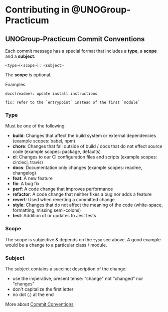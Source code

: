 # Contributing in @UNOGroup-Practicum

## UNOGroup-Practicum Commit Conventions

Each commit message has a special format that includes a **type**, a **scope** and a **subject**:

```
<type>(<scope>): <subject>
```

The **scope** is optional.

Examples:

```
docs(readme): update install instructions
```

```
fix: refer to the `entrypoint` instead of the first `module`
```

### Type

Must be one of the following:

- **build**: Changes that affect the build system or external dependencies (example scopes: babel, npm)
- **chore**: Changes that fall outside of build / docs that do not effect source code (example scopes: package, defaults)
- **ci**: Changes to our CI configuration files and scripts (example scopes: circleci, travis)
- **docs**: Documentation only changes (example scopes: readme, changelog)
- **feat**: A new feature
- **fix**: A bug fix
- **perf**: A code change that improves performance
- **refactor**: A code change that neither fixes a bug nor adds a feature
- **revert**: Used when reverting a committed change
- **style**: Changes that do not affect the meaning of the code (white-space, formatting, missing semi-colons)
- **test**: Addition of or updates to Jest tests

### Scope

The scope is subjective & depends on the `type` see above. A good example would be a change to a particular class / module.

### Subject

The subject contains a succinct description of the change:

- use the imperative, present tense: "change" not "changed" nor "changes"
- don't capitalize the first letter
- no dot (.) at the end

More about [Commit Conventions](https://www.conventionalcommits.org/ru/v1.0.0/)
